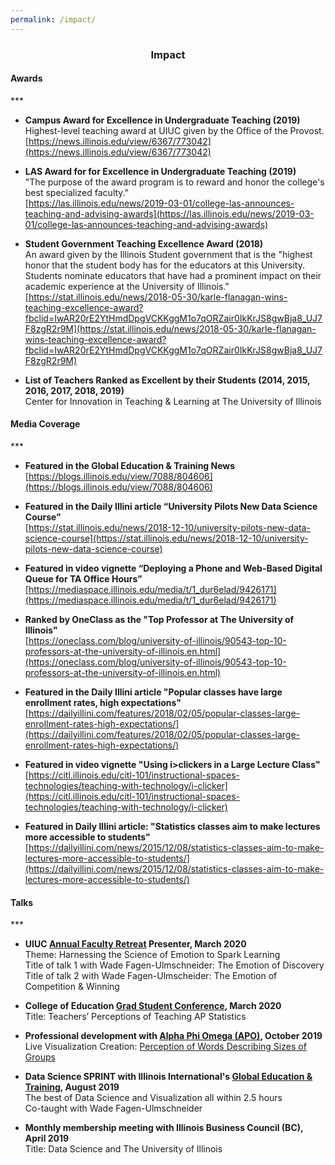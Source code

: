 ```yaml
---
permalink: /impact/
---
```


<center><h3>Impact</h3></center>

<h4><b>Awards</b></h4>
***

* **Campus Award for Excellence in Undergraduate Teaching (2019)**<br/>
Highest-level teaching award at UIUC given by the Office of the Provost.<br/>
[https://news.illinois.edu/view/6367/773042](https://news.illinois.edu/view/6367/773042)

* **LAS Award for for Excellence in Undergraduate Teaching (2019)**<br/>
"The purpose of the award program is to reward and honor the college's best specialized faculty."<br/>
[https://las.illinois.edu/news/2019-03-01/college-las-announces-teaching-and-advising-awards](https://las.illinois.edu/news/2019-03-01/college-las-announces-teaching-and-advising-awards)

* **Student Government Teaching Excellence Award (2018)**<br/>
An award given by the Illinois Student government that is the "highest honor that the student body has for the educators at this University.  Students nominate educators that have had a prominent impact on their academic experience at the University of Illinois."<br/>
[https://stat.illinois.edu/news/2018-05-30/karle-flanagan-wins-teaching-excellence-award?fbclid=IwAR20rE2YtHmdDpgVCKKggM1o7qORZair0IkKrJS8gwBja8_UJ7F8zgR2r9M](https://stat.illinois.edu/news/2018-05-30/karle-flanagan-wins-teaching-excellence-award?fbclid=IwAR20rE2YtHmdDpgVCKKggM1o7qORZair0IkKrJS8gwBja8_UJ7F8zgR2r9M)

* **List of Teachers Ranked as Excellent by their Students (2014, 2015, 2016, 2017, 2018, 2019)** <br/>
Center for Innovation in Teaching & Learning at The University of Illinois 


<h4><b>Media Coverage</b></h4>
***

* **Featured in the Global Education & Training News**<br/>
[https://blogs.illinois.edu/view/7088/804606](https://blogs.illinois.edu/view/7088/804606)

* **Featured in the Daily Illini article “University Pilots New Data Science Course”**<br/>
[https://stat.illinois.edu/news/2018-12-10/university-pilots-new-data-science-course](https://stat.illinois.edu/news/2018-12-10/university-pilots-new-data-science-course)

* **Featured in video vignette “Deploying a Phone and Web-Based Digital Queue for TA Office Hours”**<br/>
[https://mediaspace.illinois.edu/media/t/1_dur6elad/9426171](https://mediaspace.illinois.edu/media/t/1_dur6elad/9426171)

* **Ranked by OneClass as the "Top Professor at The University of Illinois"**<br/>
 [https://oneclass.com/blog/university-of-illinois/90543-top-10-professors-at-the-university-of-illinois.en.html](https://oneclass.com/blog/university-of-illinois/90543-top-10-professors-at-the-university-of-illinois.en.html)

* **Featured in the Daily Illini article "Popular classes have large enrollment rates, high expectations"**<br/>
[https://dailyillini.com/features/2018/02/05/popular-classes-large-enrollment-rates-high-expectations/](https://dailyillini.com/features/2018/02/05/popular-classes-large-enrollment-rates-high-expectations/)

* **Featured in video vignette "Using i>clickers in a Large Lecture Class"**<br/> 
[https://citl.illinois.edu/citl-101/instructional-spaces-technologies/teaching-with-technology/i-clicker](https://citl.illinois.edu/citl-101/instructional-spaces-technologies/teaching-with-technology/i-clicker)

* **Featured in Daily Illini article: "Statistics classes aim to make lectures more accessible to students"**<br/>
[https://dailyillini.com/news/2015/12/08/statistics-classes-aim-to-make-lectures-more-accessible-to-students/](https://dailyillini.com/news/2015/12/08/statistics-classes-aim-to-make-lectures-more-accessible-to-students/)

<h4><b>Talks</b></h4>
***

* **UIUC [Annual Faculty Retreat](http://conferences.illinois.edu/facultyretreat/program.html) Presenter, March 2020**<br/>
Theme: Harnessing the Science of Emotion to Spark Learning<br/>
Title of talk 1 with Wade Fagen-Ulmschneider: The Emotion of Discovery<br/>
Title of talk 2 with Wade Fagen-Ulmscheider: The Emotion of Competition & Winning<br/>

* **College of Education [Grad Student Conference](https://education.illinois.edu/docs/default-source/graduate-conference/final-digital-gsc-program-2020.pdf?sfvrsn=9cf70e40_2), March 2020**<br/>
Title: Teachers’ Perceptions of Teaching AP Statistics<br/>

* **Professional development with [Alpha Phi Omega (APO)](https://apo-aa.org/), October 2019**<br/>
Live Visualization Creation: [Perception of Words Describing Sizes of Groups](http://d7.cs.illinois.edu/projects/apo-group-size/)<br/>

* **Data Science SPRINT with Illinois International's [Global Education & Training](http://get.illinois.edu/), August 2019**<br/>
The best of Data Science and Visualization all within 2.5 hours<br/>
Co-taught with Wade Fagen-Ulmschneider<br/>

* **Monthly membership meeting with Illinois Business Council (BC), April 2019**<br/>
Title: Data Science and The University of Illinois


